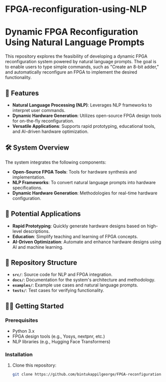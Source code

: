# FPGA-reconfiguration-using-NLP
# Dynamic FPGA Reconfiguration Using Natural Language Prompts  

This repository explores the feasibility of developing a dynamic FPGA reconfiguration system powered by natural language prompts. The goal is to enable users to type simple commands, such as "Create an 8-bit adder," and automatically reconfigure an FPGA to implement the desired functionality.  

## 🚀 Features  
- **Natural Language Processing (NLP)**: Leverages NLP frameworks to interpret user commands.  
- **Dynamic Hardware Generation**: Utilizes open-source FPGA design tools for on-the-fly reconfiguration.  
- **Versatile Applications**: Supports rapid prototyping, educational tools, and AI-driven hardware optimization.  

## 🛠️ System Overview  
The system integrates the following components:  
- **Open-Source FPGA Tools**: Tools for hardware synthesis and implementation.  
- **NLP Frameworks**: To convert natural language prompts into hardware specifications.  
- **Dynamic Hardware Generation**: Methodologies for real-time hardware configuration.  

## 🌟 Potential Applications  
- **Rapid Prototyping**: Quickly generate hardware designs based on high-level descriptions.  
- **Education**: Simplify teaching and learning of FPGA concepts.  
- **AI-Driven Optimization**: Automate and enhance hardware designs using AI and machine learning.  

## 📂 Repository Structure  
- **`src/`**: Source code for NLP and FPGA integration.  
- **`docs/`**: Documentation for the system's architecture and methodology.  
- **`examples/`**: Example use cases and natural language prompts.  
- **`tests/`**: Test cases for verifying functionality.  

## 🧑‍💻 Getting Started  
### Prerequisites  
- Python 3.x  
- FPGA design tools (e.g., Yosys, nextpnr, etc.)  
- NLP libraries (e.g., Hugging Face Transformers)  

### Installation  
1. Clone this repository:  
   ```bash
   git clone https://github.com/bintukappilgeorge/FPGA-reconfiguration-using-NLP.git

